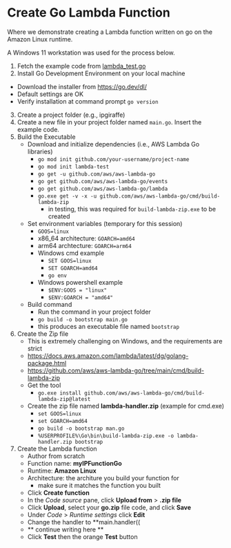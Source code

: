 # Create Go Lambda Function
Where we demonstrate creating a Lambda function written on go on the Amazon Linux runtime.

A Windows 11 workstation was used for the process below.

1. Fetch the example code from [lambda_test.go](lambda_test.go)
2. Install Go Development Environment on your local machine
  - Download the installer from https://go.dev/dl/
  - Default settings are OK
  - Verify installation at command prompt `go version`
3. Create a project folder (e.g., ipgiraffe)
4. Create a new file in your project folder named `main.go`. Insert the example code.
5. Build the Executable
    - Download and initialize dependencies (i.e., AWS Lambda Go libraries)
      - `go mod init github.com/your-username/project-name`
      - `go mod init lambda-test`
      - `go get -u github.com/aws/aws-lambda-go`
      - `go get github.com/aws/aws-lambda-go/events`
      - `go get github.com/aws/aws-lambda-go/lambda`
      - `go.exe get -v -x -u github.com/aws/aws-lambda-go/cmd/build-lambda-zip`
        - in testing, this was required for `build-lambda-zip.exe` to be created 
    - Set environment variables (temporary for this session)
      - `GOOS=linux`
      - x86_64 architecture: `GOARCH=amd64`
      - arm64 archtecture: `GOARCH=arm64`
      - Windows cmd example
        - `SET GOOS=linux`
        - `SET GOARCH=amd64`
        - `go env`
      - Windows powershell example
        - `$ENV:GOOS = "linux"`
        - `$ENV:GOARCH = "amd64"`
    - Build command
      - Run the command in your project folder
      - `go build -o bootstrap main.go`
      - this produces an executable file named `bootstrap`
6. Create the Zip file
    - This is extremely challenging on Windows, and the requirements are strict
    - https://docs.aws.amazon.com/lambda/latest/dg/golang-package.html
    - https://github.com/aws/aws-lambda-go/tree/main/cmd/build-lambda-zip
    - Get the tool
      - `go.exe install github.com/aws/aws-lambda-go/cmd/build-lambda-zip@latest`
    - Create the zip file named **lambda-handler.zip** (example for cmd.exe)
      - `set GOOS=linux`
      - `set GOARCH=amd64`
      - `go build -o bootstrap man.go`
      - `%USERPROFILE%\Go\bin\build-lambda-zip.exe -o lambda-handler.zip bootstrap`
7. Create the Lambda function
    - Author from scratch
    - Function name: **myIPFunctionGo**
    - Runtime: **Amazon Linux**
    - Architecture: the architure you build your function for
      - make sure it matches the function you built
    - Click **Create function**
    - In the *Code source* pane, click **Upload from** > **.zip file**
    - Click **Upload**, select your **go.zip** file code, and click **Save**
    - Under *Code* > *Runtime settings* click **Edit**
    - Change the handler to **main.handler((
    - ** continue writing here **     
    - Click **Test** then the orange **Test** button
